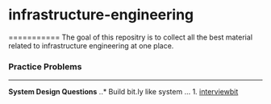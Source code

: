 # infrastructure-engineering
===========
The goal of this repositry is to collect all the best material related to infrastructure engineering at one place.

### Practice Problems
---------------------

**System Design Questions**
..* Build bit.ly like system
... 1. [interviewbit](https://www.interviewbit.com/problems/tiny-url/)  
